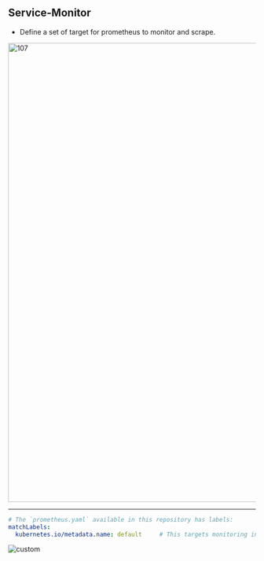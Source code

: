 

## Service-Monitor 
- Define a set of target for prometheus to monitor and scrape.

<img width="935" alt="107" src="https://github.com/Saurabhkr952/Observability/assets/32189783/a37d455a-f887-4fe8-a15a-2a27274967cc">


---


```yaml
# The `prometheus.yaml` available in this repository has labels:
matchLabels:
  kubernetes.io/metadata.name: default     # This targets monitoring in the default namespace.
```

![custom](https://github.com/Saurabhkr952/Observability/assets/32189783/abb484d8-964f-45ac-9991-3ece97630b69)
